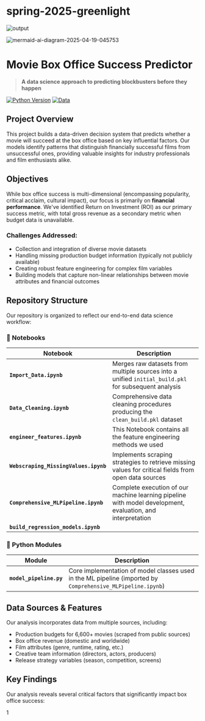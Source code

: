 # spring-2025-greenlight

![output](https://github.com/user-attachments/assets/499dab73-3a66-48b5-998c-1f164dbc0c6b)

![mermaid-ai-diagram-2025-04-19-045753](https://github.com/user-attachments/assets/45a249a4-dda6-4179-895c-6870738d7611)


# Movie Box Office Success Predictor

> **A data science approach to predicting blockbusters before they happen**

[![Python Version](https://img.shields.io/badge/python-3.8%2B-blue.svg)](https://www.python.org/downloads/)
[![Data](https://img.shields.io/badge/movies-6600%2B-yellow.svg)](data/)

## Project Overview

This project builds a data-driven decision system that predicts whether a movie will succeed at the box office based on key influential factors. Our models identify patterns that distinguish financially successful films from unsuccessful ones, providing valuable insights for industry professionals and film enthusiasts alike.

## Objectives

While box office success is multi-dimensional (encompassing popularity, critical acclaim, cultural impact), our focus is primarily on **financial performance**. We've identified Return on Investment (ROI) as our primary success metric, with total gross revenue as a secondary metric when budget data is unavailable.

### Challenges Addressed:

- Collection and integration of diverse movie datasets
- Handling missing production budget information (typically not publicly available)
- Creating robust feature engineering for complex film variables 
- Building models that capture non-linear relationships between movie attributes and financial outcomes

## Repository Structure

Our repository is organized to reflect our end-to-end data science workflow:

### 📔 Notebooks

| Notebook | Description |
|----------|-------------|
| **`Import_Data.ipynb`** | Merges raw datasets from multiple sources into a unified `initial_build.pkl` for subsequent analysis |
| **`Data_Cleaning.ipynb`** | Comprehensive data cleaning procedures producing the `clean_build.pkl` dataset |
|**`engineer_features.ipynb`**| This Notebook contains all the feature engineering methods we used|
| **`Webscraping_MissingValues.ipynb`** | Implements scraping strategies to retrieve missing values for critical fields from open data sources |
| **`Comprehensive_MLPipeline.ipynb`** | Complete execution of our machine learning pipeline with model development, evaluation, and interpretation |
|**`build_regression_models.ipynb`** |      |

### 🐍 Python Modules

| Module | Description |
|--------|-------------|
| **`model_pipeline.py`** | Core implementation of model classes used in the ML pipeline (imported by `Comprehensive_MLPipeline.ipynb`) |

## Data Sources & Features

Our analysis incorporates data from multiple sources, including:

- Production budgets for 6,600+ movies (scraped from public sources)
- Box office revenue (domestic and worldwide)
- Film attributes (genre, runtime,  rating, etc.)
- Creative team information (directors, actors, producers)
- Release strategy variables (season, competition, screens)

## Key Findings

Our analysis reveals several critical factors that significantly impact box office success:

1
